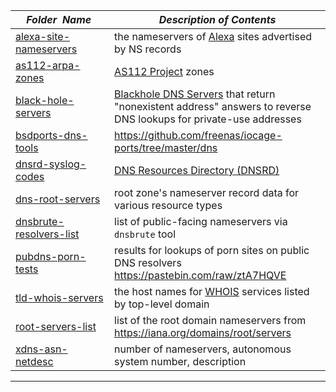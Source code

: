 |&nbsp;&nbsp;&nbsp;&nbsp;_Folder&nbsp;&nbsp;Name_&nbsp;&nbsp;&nbsp;&nbsp;| _Description of Contents_
|:----------------|--------------------------------------------------------------------------------------------------------------------------------------------------------
| [alexa-site-nameservers](alexa-site-nameservers.txt) |  the nameservers of [Alexa](https://www.alexa.com/) sites advertised by NS records 
| [as112-arpa-zones](as112-arpa-zones.txt) | [AS112 Project](https://as112.net) zones
| [black-hole-servers](black-hole-servers.txt) | [Blackhole DNS Servers](https://wikipedia.org/wiki/Blackhole_server) that return "nonexistent address" answers to reverse DNS lookups for private-use addresses
| [bsdports-dns-tools](bsdports-dns-tools.txt) |  <https://github.com/freenas/iocage-ports/tree/master/dns> 
| [dnsrd-syslog-codes](dnsrd-syslog-codes.txt) |  [DNS Resources Directory (DNSRD)](http://web.archive.org/web/*/www.dns.net/dnsrd/) 
| [dns-root-servers](dns-root-servers.txt) |  root zone's nameserver record data for various resource types 
| [dnsbrute-resolvers-list](dnsbrute-resolvers-list.txt) |  list of public-facing nameservers via `dnsbrute` tool 
| [pubdns-porn-tests](pubdns-porn-tests.txt) |  results for lookups of porn sites on public DNS resolvers <https://pastebin.com/raw/ztA7HQVE> 
| [tld-whois-servers](tld-whois-servers.txt) |  the host names for [WHOIS](https://whois.icann.org/en) services listed by top-level domain 
| [root-servers-list](root-servers-list.txt) |  list of the root domain nameservers from <https://iana.org/domains/root/servers> 
| [xdns-asn-netdesc](xdns-asn-netdesc.txt) |  number of nameservers, autonomous system number, description 

* * *

